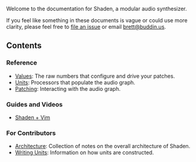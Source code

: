 Welcome to the documentation for Shaden, a modular audio synthesizer.

If you feel like something in these documents is vague or could use more clarity, please feel free to [file an
issue](https://github.com/brettbuddin/shaden/issues) or email [brett@buddin.us](mailto:brett@buddin.us).

## Contents

### Reference

- [Values](Values): The raw numbers that configure and drive your patches.
- [Units](Units): Processors that populate the audio graph.
- [Patching](Patching): Interacting with the audio graph.

### Guides and Videos

- [Shaden + Vim](https://www.youtube.com/watch?v=GbUTo6sPnW8)

### For Contributors

- [Architecture](Architecture): Collection of notes on the overall architecture of Shaden.
- [Writing Units](Writing-Units): Information on how units are constructed.
